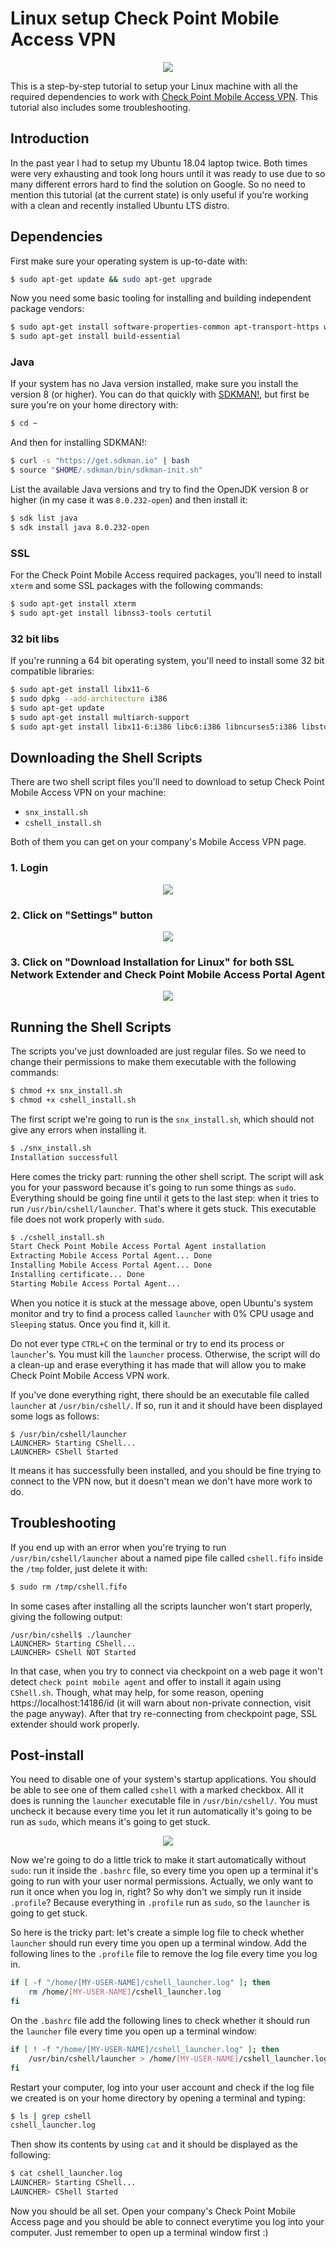 # Linux setup Check Point Mobile Access VPN

<p align="center">
    <img style="background-color:white" src="https://www.checkpoint.com/wp-content/themes/checkpoint-theme-v2/images/cp-logo-3x.png.pagespeed.ce.giMz7NxZUR.png"/>
</p>

This is a step-by-step tutorial to setup your Linux machine with all the required dependencies to work with [Check Point Mobile Access VPN](https://www.checkpoint.com/products/mobile-access/). This tutorial also includes some troubleshooting.

## Introduction

In the past year I had to setup my Ubuntu 18.04 laptop twice. Both times were very exhausting and took long hours until it was ready to use due to so many different errors hard to find the solution on Google. So no need to mention this tutorial (at the current state) is only useful if you're working with a clean and recently installed Ubuntu LTS distro.

## Dependencies

First make sure your operating system is up-to-date with:

```bash
$ sudo apt-get update && sudo apt-get upgrade
```

Now you need some basic tooling for installing and building independent package vendors:

```bash
$ sudo apt-get install software-properties-common apt-transport-https wget curl
$ sudo apt-get install build-essential
```

### Java

If your system has no Java version installed, make sure you install the version 8 (or higher). You can do that quickly with [SDKMAN!](https://sdkman.io/), but first be sure you're on your home directory with:

```bash
$ cd ~
```

And then for installing SDKMAN!:

```bash
$ curl -s "https://get.sdkman.io" | bash
$ source "$HOME/.sdkman/bin/sdkman-init.sh"
```

List the available Java versions and try to find the OpenJDK version 8 or higher (in my case it was `8.0.232-open`) and then install it:

```bash 
$ sdk list java
$ sdk install java 8.0.232-open
```

### SSL

For the Check Point Mobile Access required packages, you'll need to install `xterm` and some SSL packages with the following commands:

```bash
$ sudo apt-get install xterm
$ sudo apt-get install libnss3-tools certutil
```

### 32 bit libs

If you're running a 64 bit operating system, you'll need to install some 32 bit compatible libraries:

```bash
$ sudo apt-get install libx11-6
$ sudo dpkg --add-architecture i386
$ sudo apt-get update
$ sudo apt-get install multiarch-support
$ sudo apt-get install libx11-6:i386 libc6:i386 libncurses5:i386 libstdc++6:i386 libstdc++5:i386 libpam0g:i386
```

## Downloading the Shell Scripts

There are two shell script files you'll need to download to setup Check Point Mobile Access VPN on your machine:

- `snx_install.sh`
- `cshell_install.sh`

Both of them you can get on your company's Mobile Access VPN page.

### 1. Login

<p align="center">
    <img src="login.png"/>
</p>


### 2. Click on "Settings" button
<p align="center">
    <img src="main.png"/>
</p>

### 3. Click on "Download Installation for Linux" for both SSL Network Extender and Check Point Mobile Access Portal Agent
<p align="center">
    <img src="settings.png"/>
</p>

## Running the Shell Scripts

The scripts you've just downloaded are just regular files. So we need to change their permissions to make them executable with the following commands:

```bash
$ chmod +x snx_install.sh
$ chmod +x cshell_install.sh
```

The first script we're going to run is the `snx_install.sh`, which should not give any errors when installing it.

```bash
$ ./snx_install.sh
Installation successfull
```

Here comes the tricky part: running the other shell script. The script will ask you for your password because it's going to run some things as `sudo`. Everything should be going fine until it gets to the last step: when it tries to run `/usr/bin/cshell/launcher`. That's where it gets stuck. This executable file does not work properly with `sudo`.

```bash
$ ./cshell_install.sh
Start Check Point Mobile Access Portal Agent installation
Extracting Mobile Access Portal Agent... Done
Installing Mobile Access Portal Agent... Done
Installing certificate... Done
Starting Mobile Access Portal Agent...
```

When you notice it is stuck at the message above, open Ubuntu's system monitor and try to find a process called `launcher` with 0% CPU usage and `Sleeping` status. Once you find it, kill it.

Do not ever type `CTRL+C` on the terminal or try to end its process or `launcher`'s. You must kill the `launcher` process. Otherwise, the script will do a clean-up and erase everything it has made that will allow you to make Check Point Mobile Access VPN work.

If you've done everything right, there should be an executable file called `launcher` at `/usr/bin/cshell/`. If so, run it and it should have been displayed some logs as follows:

```
$ /usr/bin/cshell/launcher
LAUNCHER> Starting CShell...
LAUNCHER> CShell Started
```

It means it has successfully been installed, and you should be fine trying to connect to the VPN now, but it doesn't mean we don't have more work to do.

## Troubleshooting

If you end up with an error when you're trying to run `/usr/bin/cshell/launcher` about a named pipe file called `cshell.fifo` inside the `/tmp` folder, just delete it with:

```bash
$ sudo rm /tmp/cshell.fifo
```

In some cases after installing all the scripts launcher won't start properly, giving the following output:

```
/usr/bin/cshell$ ./launcher
LAUNCHER> Starting CShell...
LAUNCHER> CShell NOT Started
```

In that case, when you try to connect via checkpoint on a web page it won't detect `check point mobile agent` and offer to install it again using `CShell.sh`. Though, what may help, for some reason, opening https://localhost:14186/id (it will warn about non-private connection, visit the page anyway). After that try re-connecting from checkpoint page, SSL extender should work properly. 

## Post-install

You need to disable one of your system's startup applications. You should be able to see one of them called `cshell` with a marked checkbox. All it does is running the `launcher` executable file in `/usr/bin/cshell/`. You must uncheck it because every time you let it run automatically it's going to be run as `sudo`, which means it's going to get stuck.

<p align="center">
    <img src="startup.png"/>
</p>

Now we're going to do a little trick to make it start automatically without `sudo`: run it inside the `.bashrc` file, so every time you open up a terminal it's going to run with your user normal permissions. Actually, we only want to run it once when you log in, right? So why don't we simply run it inside `.profile`? Because everything in `.profile` run as `sudo`, so the `launcher` is going to get stuck.

So here is the tricky part: let's create a simple log file to check whether `launcher` should run every time you open up a terminal window. Add the following lines to the `.profile` file to remove the log file every time you log in.

```bash
if [ -f "/home/[MY-USER-NAME]/cshell_launcher.log" ]; then
    rm /home/[MY-USER-NAME]/cshell_launcher.log
fi
```

On the `.bashrc` file add the following lines to check whether it should run the `launcher` file every time you open up a terminal window:

```bash
if [ ! -f "/home/[MY-USER-NAME]/cshell_launcher.log" ]; then
    /usr/bin/cshell/launcher > /home/[MY-USER-NAME]/cshell_launcher.log
fi
```

Restart your computer, log into your user account and check if the log file we created is on your home directory by opening a terminal and typing:

```bash
$ ls | grep cshell
cshell_launcher.log
```

Then show its contents by using `cat` and it should be displayed as the following:

```bash
$ cat cshell_launcher.log 
LAUNCHER> Starting CShell...
LAUNCHER> CShell Started
```

Now you should be all set. Open your company's Check Point Mobile Access page and you should be able to connect everytime you log into your computer. Just remember to open up a terminal window first :)
